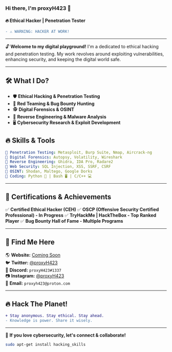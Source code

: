 ### Hi there, I'm **proxyH423** 👋  
#### 🔥 Ethical Hacker | Penetration Tester 

```diff
- ⚠️ WARNING: HACKER AT WORK!
```

---


🔓 **Welcome to my digital playground!** I'm a dedicated to ethical hacking and penetration testing. My work revolves around exploiting vulnerabilities, enhancing security, and keeping the digital world safe.

---

## 🛠 **What I Do?**
- 🛡 **Ethical Hacking & Penetration Testing** 
- 🔐 **Red Teaming & Bug Bounty Hunting**
- 🕵️ **Digital Forensics & OSINT**
- 🚀 **Reverse Engineering & Malware Analysis**
- 🖥 **Cybersecurity Research & Exploit Development**

## 🔥 **Skills & Tools**
```yaml
🔹 Penetration Testing: Metasploit, Burp Suite, Nmap, Aircrack-ng
🔹 Digital Forensics: Autopsy, Volatility, Wireshark
🔹 Reverse Engineering: Ghidra, IDA Pro, Radare2
🔹 Web Security: SQL Injection, XSS, SSRF, CSRF
🔹 OSINT: Shodan, Maltego, Google Dorks
🔹 Coding: Python 🐍 | Bash 🖥 | C/C++ 💻
```

---

## 📜 **Certifications & Achievements**
✅ **Certified Ethical Hacker (CEH)**
✅ **OSCP (Offensive Security Certified Professional) - In Progress**
✅ **TryHackMe | HackTheBox - Top Ranked Player**
✅ **Bug Bounty Hall of Fame - Multiple Programs**

---

## 📡 **Find Me Here**  
🌎 **Website:** [Coming Soon](#)  
🐦 **Twitter:** [@proxyH423](https://twitter.com/)  
💬 **Discord:** `proxyH423#1337`  
📷 **Instagram:** [@proxyH423](https://instagram.com/)  
📩 **Email:** `proxyh423@proton.com`

---

## 🔥 **Hack The Planet!**  
```diff
+ Stay anonymous. Stay ethical. Stay ahead.
- Knowledge is power. Share it wisely.
```
---

🚀 **If you love cybersecurity, let's connect & collaborate!**
```sh
sudo apt-get install hacking_skills
